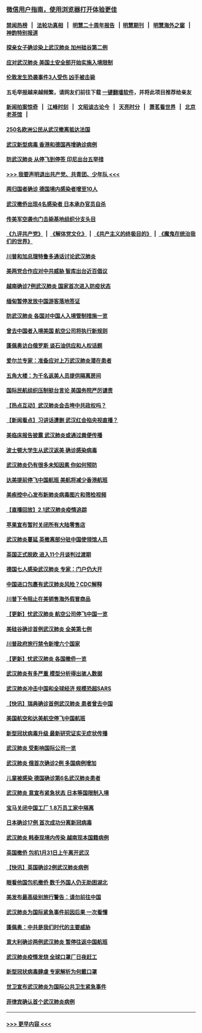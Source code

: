### [微信用户指南，使用浏览器打开体验更佳](https://github.com/gfw-breaker/banned-news1/blob/master/indexes/wechat-guide.md?t=0)
#### [禁闻热榜](热点新闻.md?t=0)  &nbsp;&nbsp;|&nbsp;&nbsp; [法轮功真相](https://github.com/gfw-breaker/truth/blob/master/README.md?t=0) &nbsp;&nbsp;|&nbsp;&nbsp; [明慧二十周年报告](https://github.com/gfw-breaker/mh-reports/blob/master/README.md?t=0) &nbsp;&nbsp;|&nbsp;&nbsp;[明慧期刊](https://github.com/gfw-breaker/mh-qikan) &nbsp;&nbsp;|&nbsp;&nbsp; [明慧海外之窗](https://github.com/gfw-breaker/mh-news/blob/master/README.md?t=0) &nbsp;&nbsp;|&nbsp;&nbsp; [神韵特别报道](https://github.com/gfw-breaker/mh-news/blob/master/shenyun.md?t=0)
#### [探亲女子确诊染上武汉肺炎 加州硅谷第二例](../pages/nsc418/n11839784.md?t=02031502) 
#### [应对武汉肺炎 美国土安全部开始实施入境限制](../pages/nsc418/n11839729.md?t=02031502) 
#### [伦敦发生恐袭事件3人受伤 凶手被击毙](../pages/nsc418/n11839442.md?t=02031502) 
#### 五毛举报越来越频繁，请网友们前往下载 [一键翻墙软件](https://github.com/gfw-breaker/ssr-accounts)，并将此项目推荐给亲友
#### [新闻拍案惊奇](https://github.com/gfw-breaker/banned-news1/blob/master/pages/link4.md) &nbsp;&nbsp;|&nbsp;&nbsp; [江峰时刻](https://github.com/gfw-breaker/banned-news1/blob/master/pages/link4.md) &nbsp;&nbsp;|&nbsp;&nbsp; [文昭谈古论今](https://github.com/gfw-breaker/banned-news1/blob/master/pages/link4.md) &nbsp;&nbsp;|&nbsp;&nbsp; [天亮时分](https://github.com/gfw-breaker/banned-news1/blob/master/pages/link4.md) &nbsp;&nbsp;|&nbsp;&nbsp; [萧茗看世界](https://github.com/gfw-breaker/banned-news1/blob/master/pages/link4.md) &nbsp;&nbsp;|&nbsp;&nbsp; [北京老茶馆](https://github.com/gfw-breaker/banned-news1/blob/master/pages/link4.md) &nbsp;&nbsp;|&nbsp;&nbsp; 
#### [250名欧洲公民从武汉撤离抵达法国](../pages/nsc418/n11839438.md?t=02031502) 
#### [武汉新型病毒 香港和德国再增确诊病例](../pages/nsc418/n11839381.md?t=02031502) 
#### [防武汉肺炎 从停飞到停签 印尼出台五举措](../pages/nsc418/n11839282.md?t=02031502) 
#### [>>> 我要声明退出共产党、共青团、少年队 <<<](https://github.com/begood0513/goodnews/blob/master/quit/letter.md) 
#### [两归国者确诊 德国境内感染者增至10人](../pages/nsc418/n11839164.md?t=02031502) 
#### [武汉撤侨出现4名感染者 日本承办官员自杀](../pages/nsc418/n11839044.md?t=02031502) 
#### [传美军空袭也门击毙基地组织分支头目](../pages/nsc418/n11839210.md?t=02031502) 
#### [《九评共产党》](https://github.com/begood0513/9ping.md/blob/master/README.md) &nbsp;|&nbsp; [《解体党文化》](../../../../jtdwh.md/blob/master/README.md)  &nbsp;|&nbsp; [《共产主义的终极目的》](../../../../gczydzjmd.md/blob/master/README.md) &nbsp;|&nbsp; [《魔鬼在统治我们的世界》](../../../../mgztzwmdsj.md/blob/master/README.md) 
#### [川普和加总理特鲁多通话讨论武汉肺炎](../pages/nsc418/n11839128.md?t=02031502) 
#### [美两党合作应对中共威胁 智库出台近百倡议](../pages/nsc418/n11838437.md?t=02031502) 
#### [越南确诊7例武汉肺炎 国家首次进入防疫状态](../pages/nsc418/n11838860.md?t=02031502) 
#### [缅甸暂停发放中国游客落地签证](../pages/nsc418/n11838730.md?t=02031502) 
#### [防武汉肺炎 各国对中国人入境管制措施一览](../pages/nsc418/n11838726.md?t=02031502) 
#### [曾去中国者入境美国 航空公司将执行新规则](../pages/nsc418/n11838375.md?t=02031502) 
#### [蓬佩奥访白俄罗斯 谈石油供应和人权话题](../pages/nsc418/n11838242.md?t=02031502) 
#### [爱尔兰专家：准备应对上万武汉肺炎潜在患者](../pages/nsc418/n11837978.md?t=02031502) 
#### [五角大楼：为千名返美人员提供隔离房间](../pages/nsc418/n11837831.md?t=02031502) 
#### [国际民航组织压制挺台言论 美国务院严厉谴责](../pages/nsc418/n11837791.md?t=02031502) 
#### [【热点互动】武汉肺炎会击垮中共政权吗？](../pages/nsc418/n11837779.md?t=02031502) 
#### [【新闻看点】习讲话遭删 武汉红会掐央视直播？](../pages/nsc418/n11837573.md?t=02031502) 
#### [美临床报告披露 武汉肺炎或通过粪便传播](../pages/nsc418/n11837626.md?t=02031502) 
#### [波士顿大学生从武汉返美 确诊感染病毒](../pages/nsc418/n11837580.md?t=02031502) 
#### [武汉肺炎仍有很多未知因素 你如何预防](../pages/nsc418/n11837666.md?t=02031502) 
#### [达美提前停飞中国航班 美航将减少香港航班](../pages/nsc418/n11837649.md?t=02031502) 
#### [美疾控中心发布新肺炎病毒图片和筛检视频](../pages/nsc418/n11837491.md?t=02031502) 
#### [【直播回放】2.1武汉肺炎疫情追踪](../pages/nsc418/n11837232.md?t=02031502) 
#### [苹果宣布暂时关闭所有大陆零售店](../pages/nsc418/n11837097.md?t=02031502) 
#### [武汉肺炎蔓延 英撤离部分驻中国使领馆人员](../pages/nsc418/n11837061.md?t=02031502) 
#### [英国正式脱欧 进入11个月谈判过渡期](../pages/nsc418/n11836911.md?t=02031502) 
#### [德国七人感染武汉肺炎 专家：门户仍大开](../pages/nsc418/n11836344.md?t=02031502) 
#### [中国进口包裹有武汉肺炎风险？CDC解释](../pages/nsc418/n11836321.md?t=02031502) 
#### [川普下令阻止在美销售海外假冒商品](../pages/nsc418/n11836261.md?t=02031502) 
#### [【更新】忧武汉肺炎 航空公司停飞中国一览](../pages/nsc418/n11835931.md?t=02031502) 
#### [美硅谷确诊首例武汉肺炎 全美第七例](../pages/nsc418/n11836093.md?t=02031502) 
#### [川普政府旅行禁令新增六个国家](../pages/nsc418/n11836083.md?t=02031502) 
#### [【更新】忧武汉肺炎 各国撤侨一览](../pages/nsc418/n11835673.md?t=02031502) 
#### [武汉肺炎有多严重 模型分析得出骇人数据](../pages/nsc418/n11835829.md?t=02031502) 
#### [武汉肺炎冲击中国和全球经济 规模恐超SARS](../pages/nsc418/n11835652.md?t=02031502) 
#### [【快讯】瑞典确诊首例武汉肺炎 患者曾去中国](../pages/nsc418/n11835675.md?t=02031502) 
#### [美国航空和达美航空停飞中国航班](../pages/nsc418/n11835567.md?t=02031502) 
#### [新型冠状病毒升级 最新研究证实无症状传播](../pages/nsc418/n11835589.md?t=02031502) 
#### [武汉肺炎 受影响国际公司一览](../pages/nsc418/n11835538.md?t=02031502) 
#### [武汉肺炎 俄首次确诊2例 多国病例增加](../pages/nsc418/n11835295.md?t=02031502) 
#### [儿童被感染 德国确诊第6名武汉肺炎患者](../pages/nsc418/n11835338.md?t=02031502) 
#### [武汉肺炎 意宣布紧急状态 日本等国限制入境](../pages/nsc418/n11835062.md?t=02031502) 
#### [宝马关闭中国工厂 1.8万员工家中隔离](../pages/nsc418/n11835128.md?t=02031502) 
#### [日本确诊17例 首次成功分离新冠病毒](../pages/nsc418/n11834975.md?t=02031502) 
#### [武汉肺炎 韩泰现境内传染 越南现本国籍病例](../pages/nsc418/n11834857.md?t=02031502) 
#### [英国撤侨 包机1月31日上午离开武汉](../pages/nsc418/n11834808.md?t=02031502) 
#### [【快讯】英国确诊2例武汉肺炎病例](../pages/nsc418/n11834824.md?t=02031502) 
#### [眼看他国包机撤侨 数千外国人仍无助困湖北](../pages/nsc418/n11834010.md?t=02031502) 
#### [美发布最高级别旅行警告：请勿前往中国](../pages/nsc418/n11834038.md?t=02031502) 
#### [武汉肺炎为国际紧急事件前因后果 一次看懂](../pages/nsc418/n11833893.md?t=02031502) 
#### [蓬佩奥：中共是我们时代的主要威胁](../pages/nsc418/n11833434.md?t=02031502) 
#### [意大利确诊两例武汉肺炎 暂停往返中国航班](../pages/nsc418/n11833483.md?t=02031502) 
#### [武汉肺炎疫情发烧 全球口罩厂日夜赶工](../pages/nsc418/n11833528.md?t=02031502) 
#### [新型冠状病毒肆虐 专家解析为何戴口罩](../pages/nsc418/n11833332.md?t=02031502) 
#### [世卫宣布武汉肺炎为国际公共卫生紧急事件](../pages/nsc418/n11833455.md?t=02031502) 
#### [菲律宾确认首个武汉肺炎病例](../pages/nsc418/n11833162.md?t=02031502) 

----
#### [ >>> 更早内容 <<< ](../indexes/nsc418-earlier.md)
